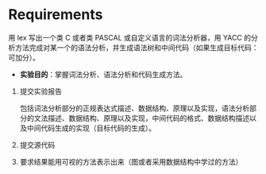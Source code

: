# Requirements

用 lex 写出一个类 C 或者类 PASCAL 或自定义语言的词法分析器，用 YACC 的分析方法完成对某一个的语法分析，并生成语法树和中间代码（如果生成目标代码：可加分）。

- **实验目的**：掌握词法分析、语法分析和代码生成方法。 

1. 提交实验报告

   包括词法分析部分的正规表达式描述、数据结构、原理以及实现，语法分析部分的文法描述、数据结构、原理以及实现，中间代码的格式、数据结构描述以及中间代码生成的实现（目标代码的生成）。

2. 提交源代码

3. 要求结果能用可视的方法表示出来（图或者采用数据结构中学过的方法）